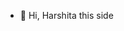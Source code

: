- 👋 Hi, Harshita this side
 

<!---
codeX-Crafter/codeX-Crafter is a ✨ special ✨ repository because its `README.md` (this file) appears on your GitHub profile.
You can click the Preview link to take a look at your changes.
--->
